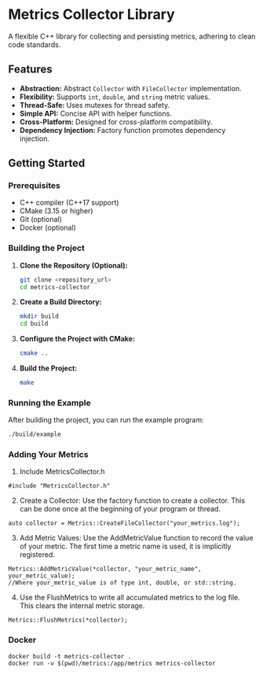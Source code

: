 # Metrics Collector Library

A flexible C++ library for collecting and persisting metrics, adhering to clean
code standards.

## Features

*   **Abstraction:** Abstract `Collector` with `FileCollector` implementation.
*   **Flexibility:** Supports `int`, `double`, and `string` metric values.
*   **Thread-Safe:** Uses mutexes for thread safety.
*   **Simple API:** Concise API with helper functions.
*   **Cross-Platform:** Designed for cross-platform compatibility.
*   **Dependency Injection:** Factory function promotes dependency injection.

## Getting Started

### Prerequisites

*   C++ compiler (C++17 support)
*   CMake (3.15 or higher)
*   Git (optional)
*   Docker (optional)

### Building the Project

1.  **Clone the Repository (Optional):**

    ```bash
    git clone <repository_url>
    cd metrics-collector
    ```

2.  **Create a Build Directory:**

    ```bash
    mkdir build
    cd build
    ```

3.  **Configure the Project with CMake:**

    ```bash
    cmake ..
    ```

4.  **Build the Project:**

    ```bash
    make
    ```

### Running the Example

After building the project, you can run the example program:

```bash
./build/example
```

### Adding Your Metrics

1. Include MetricsCollector.h
```
#include "MetricsCollector.h"

```
2. Create a Collector: Use the factory function to create a collector. This can be done once at the beginning of your program or thread.
```
auto collector = Metrics::CreateFileCollector("your_metrics.log");

```
3. Add Metric Values: Use the AddMetricValue function to record the value of your metric. The first time a metric name is used, it is implicitly registered.
```
Metrics::AddMetricValue(*collector, "your_metric_name", your_metric_value);
//Where your_metric_value is of type int, double, or std::string.

```
4. Use the FlushMetrics to write all accumulated metrics to the log file. This clears the internal metric storage.
```
Metrics::FlushMetrics(*collector);

```
### Docker
```
docker build -t metrics-collector .
docker run -v $(pwd)/metrics:/app/metrics metrics-collector

```
